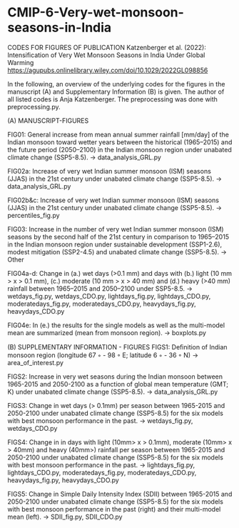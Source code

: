 # CMIP-6-Very-wet-monsoon-seasons-in-India

CODES FOR FIGURES OF PUBLICATION
Katzenberger et al. (2022): Intensification of Very Wet Monsoon Seasons in India Under Global Warming
https://agupubs.onlinelibrary.wiley.com/doi/10.1029/2022GL098856

In the following, an overview of the underlying codes for the figures in the manuscript (A) and Supplementary Information (B) is given. The author of all listed codes is Anja Katzenberger. The preprocessing was done with preprocessing.py.

(A) MANUSCRIPT-FIGURES

FIG01: General increase from mean annual summer rainfall [mm/day] of the Indian monsoon toward wetter years between the historical (1965–2015) and the future period (2050–2100) in the Indian monsoon region under unabated climate change (SSP5-8.5).
-> data_analysis_GRL.py

FIG02a: Increase of very wet Indian summer monsoon (ISM) seasons (JJAS) in the 21st century under unabated climate change (SSP5-8.5).
-> data_analysis_GRL.py

FIG02b&c: Increase of very wet Indian summer monsoon (ISM) seasons (JJAS) in the 21st century under unabated climate change (SSP5-8.5).
-> percentiles_fig.py

FIG03: Increase in the number of very wet Indian summer monsoon (ISM) seasons by the second half of the 21st century in comparison to 1965–2015 in the Indian monsoon region under sustainable development (SSP1-2.6), modest mitigation (SSP2-4.5) and unabated climate change (SSP5-8.5).
-> Other


FIG04a-d: Change in (a.) wet days (>0.1 mm) and days with (b.) light (10 mm > x > 0.1 mm), (c.) moderate (10 mm > x > 40 mm) and (d.) heavy (>40 mm) rainfall between 1965–2015 and 2050–2100 under SSP5-8.5.
-> wetdays_fig.py, wetdays_CDO.py, lightdays_fig.py, lightdays_CDO.py, moderatedays_fig.py, moderatedays_CDO.py, heavydays_fig.py, heavydays_CDO.py

FIG04e:  In (e.) the results for the single models as well as the multi-model mean are summarized (mean from monsoon region).
-> boxplots.py




(B) SUPPLEMENTARY INFORMATION - FIGURES
FIGS1: Deﬁnition of Indian monsoon region (longitude 67 ◦ - 98 ◦ E; latitude 6 ◦ - 36 ◦ N)
-> area_of_interest.py

FIGS2: Increase in very wet seasons during the Indian monsoon between 1965-2015 and 2050-2100 as a function of global mean temperature (GMT; K) under unabated climate change (SSP5-8.5).
-> data_analysis_GRL.py

FIGS3: Change in wet days (> 0.1mm) per season between 1965-2015 and 2050-2100 under unabated climate change (SSP5-8.5) for the six models with best monsoon performance in the past.
-> wetdays_fig.py, wetdays_CDO.py

FIGS4: Change in in days with light (10mm> x > 0.1mm), moderate (10mm> x > 40mm) and heavy (40mm>) rainfall per season between 1965-2015 and 2050-2100 under unabated climate change (SSP5-8.5) for the six models with best monsoon performance in the past.
-> lightdays_fig.py, lightdays_CDO.py, moderatedays_fig.py, moderatedays_CDO.py, heavydays_fig.py, heavydays_CDO.py

FIGS5: Change in Simple Daily Intensity Index (SDII) between 1965-2015 and 2050-2100 under unabated climate change (SSP5-8.5) for the six models with best monsoon performance in the past (right) and their multi-model mean (left).
-> SDII_fig.py, SDII_CDO.py
